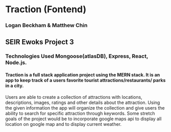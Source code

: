 # Traction (Fontend)
### Logan Beckham & Matthew Chin 

## SEIR Ewoks Project 3 
### Technologies Used Mongoose(atlasDB), Express, React, Node.js. 


####  Traction is a full stack application project using the MERN stack. It is an app to keep track of a users favorite tourist attractions/restaurants/ parks in a city. <br/>
  Users are able to create a collection of attractions with locations, descriptions, images, ratings and other details about the attraction.
Using the given information the app will organize the collection and give users the ability to search for specific attraction through keywords. 
Some stretch goals of the project would be to incorporate google maps api to display all location on google map and to display current weather. 
